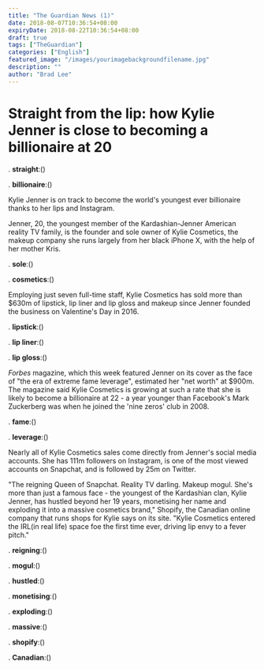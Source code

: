 ```yaml
---
title: "The Guardian News (1)"
date: 2018-08-07T10:36:54+08:00
expiryDate: 2018-08-22T10:36:54+08:00
draft: true
tags: ["TheGuardian"]
categories: ["English"]
featured_image: "/images/yourimagebackgroundfilename.jpg"
description: ""
author: "Brad Lee"
---
```

# Straight from the lip: how Kylie Jenner is close to becoming a billionaire at 20

. **straight**:()

. **billionaire**:()

Kylie Jenner is on track to become the world's youngest ever billionaire thanks to her lips and Instagram.

Jenner, 20, the youngest member of the Kardashian-Jenner American reality TV family, is the founder and sole owner of Kylie Cosmetics, the makeup company she runs largely from her black iPhone X, with the help of her mother Kris.

. **sole**:()

. **cosmetics**:()

Employing just seven full-time staff, Kylie Cosmetics has sold more than $630m of lipstick, lip liner and lip gloss and makeup since Jenner founded the business on Valentine's Day in 2016.

. **lipstick**:()

. **lip liner**:()

. **lip gloss**:()

*Forbes* magazine, which this week featured Jenner on its cover as the face of "the era of extreme fame leverage", estimated her "net worth" at $900m. The magazine said Kylie Cosmetics is growing at such a rate that she is likely to become a billionaire at 22 - a year younger than Facebook's Mark Zuckerberg was when he joined the 'nine zeros' club in 2008.

. **fame**:()

. **leverage**:()

Nearly all of Kylie Cosmetics sales come directly from Jenner's social media accounts. She has 111m followers on Instagram, is one of the most viewed accounts on Snapchat, and is followed by 25m on Twitter.

"The reigning Queen of Snapchat. Reality TV darling. Makeup mogul. She's more than just a famous face - the youngest of the Kardashian clan, Kylie Jenner, has hustled beyond her 19 years, monetising her name and exploding it into a massive cosmetics brand," Shopify, the Canadian online company that runs shops for Kylie says on its site. "Kylie Cosmetics entered the IRL(in real life) space foe the first time ever, driving lip envy to a fever pitch."

. **reigning**:()

. **mogul**:()

. **hustled**:()

. **monetising**:()

. **exploding**:()

. **massive**:()

. **shopify**:()

. **Canadian**:()
